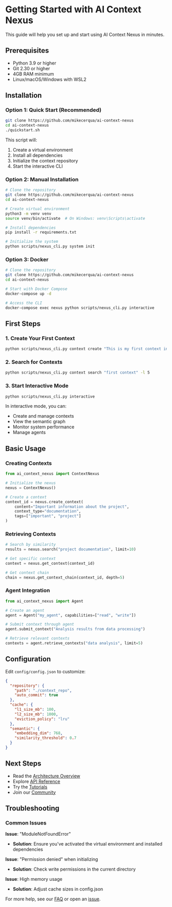 # Getting Started with AI Context Nexus

This guide will help you set up and start using AI Context Nexus in minutes.

## Prerequisites

- Python 3.9 or higher
- Git 2.30 or higher
- 4GB RAM minimum
- Linux/macOS/Windows with WSL2

## Installation

### Option 1: Quick Start (Recommended)

```bash
git clone https://github.com/mikecerqua/ai-context-nexus
cd ai-context-nexus
./quickstart.sh
```

This script will:
1. Create a virtual environment
2. Install all dependencies
3. Initialize the context repository
4. Start the interactive CLI

### Option 2: Manual Installation

```bash
# Clone the repository
git clone https://github.com/mikecerqua/ai-context-nexus
cd ai-context-nexus

# Create virtual environment
python3 -m venv venv
source venv/bin/activate  # On Windows: venv\Scripts\activate

# Install dependencies
pip install -r requirements.txt

# Initialize the system
python scripts/nexus_cli.py system init
```

### Option 3: Docker

```bash
# Clone the repository
git clone https://github.com/mikecerqua/ai-context-nexus
cd ai-context-nexus

# Start with Docker Compose
docker-compose up -d

# Access the CLI
docker-compose exec nexus python scripts/nexus_cli.py interactive
```

## First Steps

### 1. Create Your First Context

```bash
python scripts/nexus_cli.py context create "This is my first context in the nexus system" -t test
```

### 2. Search for Contexts

```bash
python scripts/nexus_cli.py context search "first context" -l 5
```

### 3. Start Interactive Mode

```bash
python scripts/nexus_cli.py interactive
```

In interactive mode, you can:
- Create and manage contexts
- View the semantic graph
- Monitor system performance
- Manage agents

## Basic Usage

### Creating Contexts

```python
from ai_context_nexus import ContextNexus

# Initialize the nexus
nexus = ContextNexus()

# Create a context
context_id = nexus.create_context(
    content="Important information about the project",
    context_type="documentation",
    tags=["important", "project"]
)
```

### Retrieving Contexts

```python
# Search by similarity
results = nexus.search("project documentation", limit=10)

# Get specific context
context = nexus.get_context(context_id)

# Get context chain
chain = nexus.get_context_chain(context_id, depth=5)
```

### Agent Integration

```python
from ai_context_nexus import Agent

# Create an agent
agent = Agent("my_agent", capabilities=["read", "write"])

# Submit context through agent
agent.submit_context("Analysis results from data processing")

# Retrieve relevant contexts
contexts = agent.retrieve_contexts("data analysis", limit=5)
```

## Configuration

Edit `config/config.json` to customize:

```json
{
  "repository": {
    "path": "./context_repo",
    "auto_commit": true
  },
  "cache": {
    "l1_size_mb": 100,
    "l2_size_mb": 1000,
    "eviction_policy": "lru"
  },
  "semantic": {
    "embedding_dim": 768,
    "similarity_threshold": 0.7
  }
}
```

## Next Steps

- Read the [Architecture Overview](architecture.md)
- Explore [API Reference](api-reference.md)
- Try the [Tutorials](tutorials/index.md)
- Join our [Community](https://github.com/mikecerqua/ai-context-nexus/discussions)

## Troubleshooting

### Common Issues

**Issue**: "ModuleNotFoundError"
- **Solution**: Ensure you've activated the virtual environment and installed dependencies

**Issue**: "Permission denied" when initializing
- **Solution**: Check write permissions in the current directory

**Issue**: High memory usage
- **Solution**: Adjust cache sizes in config.json

For more help, see our [FAQ](faq.md) or open an [issue](https://github.com/mikecerqua/ai-context-nexus/issues).